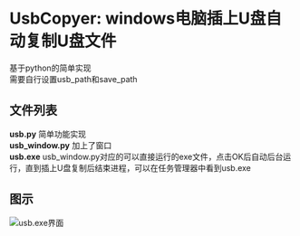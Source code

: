 # UsbCopyer: windows电脑插上U盘自动复制U盘文件  

基于python的简单实现<br>
需要自行设置usb_path和save_path

## 文件列表
**usb.py**  简单功能实现<br>
**usb_window.py**  加上了窗口<br>
**usb.exe** usb_window.py对应的可以直接运行的exe文件，点击OK后自动后台运行，直到插上U盘复制后结束进程，可以在任务管理器中看到usb.exe<br>

## 图示
![usb.exe界面](https://github.com/tiantianwahaha/UsbCopyer/blob/master/example.png)  
